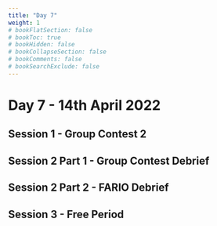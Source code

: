 ```yaml
---
title: "Day 7"
weight: 1
# bookFlatSection: false
# bookToc: true
# bookHidden: false
# bookCollapseSection: false
# bookComments: false
# bookSearchExclude: false
---
```


# Day 7 - 14th April 2022

## Session 1 - Group Contest 2

## Session 2 Part 1 - Group Contest Debrief

## Session 2 Part 2 - FARIO Debrief

## Session 3 - Free Period
